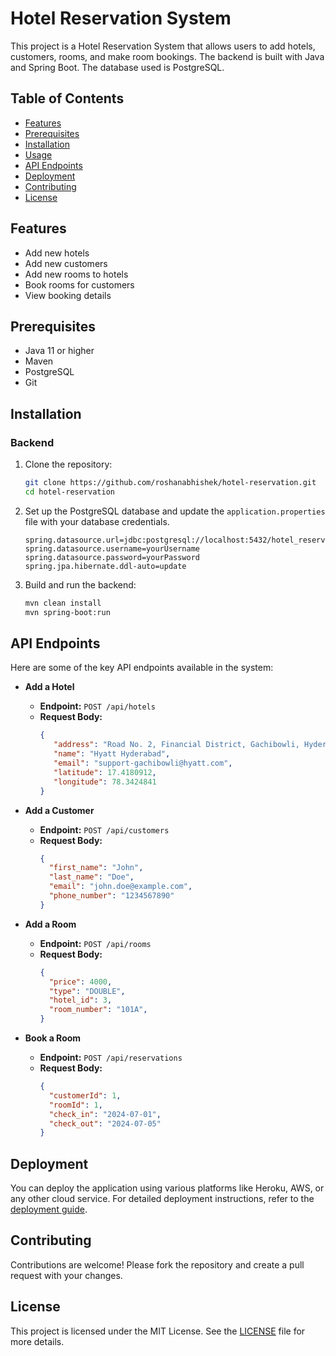
# Hotel Reservation System

This project is a Hotel Reservation System that allows users to add hotels, customers, rooms, and make room bookings. The backend is built with Java and Spring Boot. The database used is PostgreSQL.

## Table of Contents

- [Features](#features)
- [Prerequisites](#prerequisites)
- [Installation](#installation)
- [Usage](#usage)
- [API Endpoints](#api-endpoints)
- [Deployment](#deployment)
- [Contributing](#contributing)
- [License](#license)

## Features

- Add new hotels
- Add new customers
- Add new rooms to hotels
- Book rooms for customers
- View booking details

## Prerequisites

- Java 11 or higher
- Maven
- PostgreSQL
- Git

## Installation

### Backend

1. Clone the repository:

   ```sh
   git clone https://github.com/roshanabhishek/hotel-reservation.git
   cd hotel-reservation
   ```

2. Set up the PostgreSQL database and update the `application.properties` file with your database credentials.

   ```properties
   spring.datasource.url=jdbc:postgresql://localhost:5432/hotel_reservation
   spring.datasource.username=yourUsername
   spring.datasource.password=yourPassword
   spring.jpa.hibernate.ddl-auto=update
   ```

3. Build and run the backend:

   ```sh
   mvn clean install
   mvn spring-boot:run
   ```

## API Endpoints

Here are some of the key API endpoints available in the system:

- **Add a Hotel**
  - **Endpoint:** `POST /api/hotels`
  - **Request Body:** 
    ```json
    {
       "address": "Road No. 2, Financial District, Gachibowli, Hyderabad, Nanakramguda, Telangana 500019",
       "name": "Hyatt Hyderabad",
       "email": "support-gachibowli@hyatt.com",
       "latitude": 17.4180912,
       "longitude": 78.3424841
    }
    ```

- **Add a Customer**
  - **Endpoint:** `POST /api/customers`
  - **Request Body:**
    ```json
    {
      "first_name": "John",
      "last_name": "Doe",
      "email": "john.doe@example.com",
      "phone_number": "1234567890"
    }
    ```

- **Add a Room**
  - **Endpoint:** `POST /api/rooms`
  - **Request Body:**
    ```json
    {
      "price": 4000,
      "type": "DOUBLE",
      "hotel_id": 3,
      "room_number": "101A",
    }
    ```

- **Book a Room**
  - **Endpoint:** `POST /api/reservations`
  - **Request Body:**
    ```json
    {
      "customerId": 1,
      "roomId": 1,
      "check_in": "2024-07-01",
      "check_out": "2024-07-05"
    }
    ```

## Deployment

You can deploy the application using various platforms like Heroku, AWS, or any other cloud service. For detailed deployment instructions, refer to the [deployment guide](docs/deployment.md).

## Contributing

Contributions are welcome! Please fork the repository and create a pull request with your changes.

## License

This project is licensed under the MIT License. See the [LICENSE](LICENSE) file for more details.
